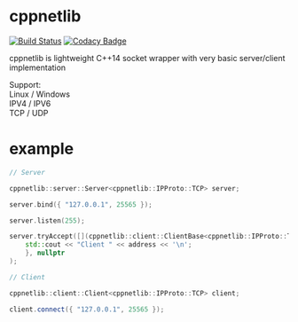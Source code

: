 # cppnetlib

[![Build Status](https://travis-ci.org/Petr-Hric/cppnetlib.svg?branch=master)](https://travis-ci.org/Petr-Hric/cppnetlib)
[![Codacy Badge](https://api.codacy.com/project/badge/Grade/8ba99af01ecf45a0a0c6a7a1a61c9b22)](https://www.codacy.com/manual/Petr-Hric/cppnetlib?utm_source=github.com&amp;utm_medium=referral&amp;utm_content=Petr-Hric/cppnetlib&amp;utm_campaign=Badge_Grade)

cppnetlib is lightweight C++14 socket wrapper with very basic server/client implementation

Support: \
Linux / Windows \
IPV4 / IPV6 \
TCP / UDP

# example

```cpp
// Server

cppnetlib::server::Server<cppnetlib::IPProto::TCP> server;

server.bind({ "127.0.0.1", 25565 });

server.listen(255);

server.tryAccept([](cppnetlib::client::ClientBase<cppnetlib::IPProto::TCP>&& client, cppnetlib::Address&& address, void*) -> void {
    std::cout << "Client " << address << '\n';
    }, nullptr
);

// Client

cppnetlib::client::Client<cppnetlib::IPProto::TCP> client;

client.connect({ "127.0.0.1", 25565 });
```
